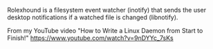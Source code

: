 Rolexhound is a filesystem event watcher (inotify) that sends the user desktop notifications if a watched file is changed (libnotify).

From my YouTube video "How to Write a Linux Daemon from Start to Finish!" https://www.youtube.com/watch?v=9nDYYc_7sKs
